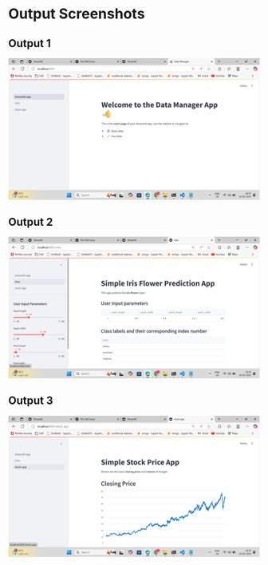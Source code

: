 # Output Screenshots

## Output 1

![Output1](Screenshot%20(8).png)

## Output 2

![Output2](Screenshot%20(9).png)
## Output 3

![Output2](Screenshot%20(10).png)
